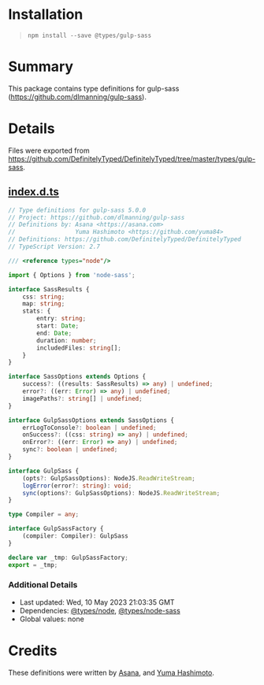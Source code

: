# Installation
> `npm install --save @types/gulp-sass`

# Summary
This package contains type definitions for gulp-sass (https://github.com/dlmanning/gulp-sass).

# Details
Files were exported from https://github.com/DefinitelyTyped/DefinitelyTyped/tree/master/types/gulp-sass.
## [index.d.ts](https://github.com/DefinitelyTyped/DefinitelyTyped/tree/master/types/gulp-sass/index.d.ts)
````ts
// Type definitions for gulp-sass 5.0.0
// Project: https://github.com/dlmanning/gulp-sass
// Definitions by: Asana <https://asana.com>
//                 Yuma Hashimoto <https://github.com/yuma84>
// Definitions: https://github.com/DefinitelyTyped/DefinitelyTyped
// TypeScript Version: 2.7

/// <reference types="node"/>

import { Options } from 'node-sass';

interface SassResults {
    css: string;
    map: string;
    stats: {
        entry: string;
        start: Date;
        end: Date;
        duration: number;
        includedFiles: string[];
    }
}

interface SassOptions extends Options {
    success?: ((results: SassResults) => any) | undefined;
    error?: ((err: Error) => any) | undefined;
    imagePaths?: string[] | undefined;
}

interface GulpSassOptions extends SassOptions {
    errLogToConsole?: boolean | undefined;
    onSuccess?: ((css: string) => any) | undefined;
    onError?: ((err: Error) => any) | undefined;
    sync?: boolean | undefined;
}

interface GulpSass {
    (opts?: GulpSassOptions): NodeJS.ReadWriteStream;
    logError(error?: string): void;
    sync(options?: GulpSassOptions): NodeJS.ReadWriteStream;
}

type Compiler = any;

interface GulpSassFactory {
    (compiler: Compiler): GulpSass
}

declare var _tmp: GulpSassFactory;
export = _tmp;

````

### Additional Details
 * Last updated: Wed, 10 May 2023 21:03:35 GMT
 * Dependencies: [@types/node](https://npmjs.com/package/@types/node), [@types/node-sass](https://npmjs.com/package/@types/node-sass)
 * Global values: none

# Credits
These definitions were written by [Asana](https://asana.com), and [Yuma Hashimoto](https://github.com/yuma84).
